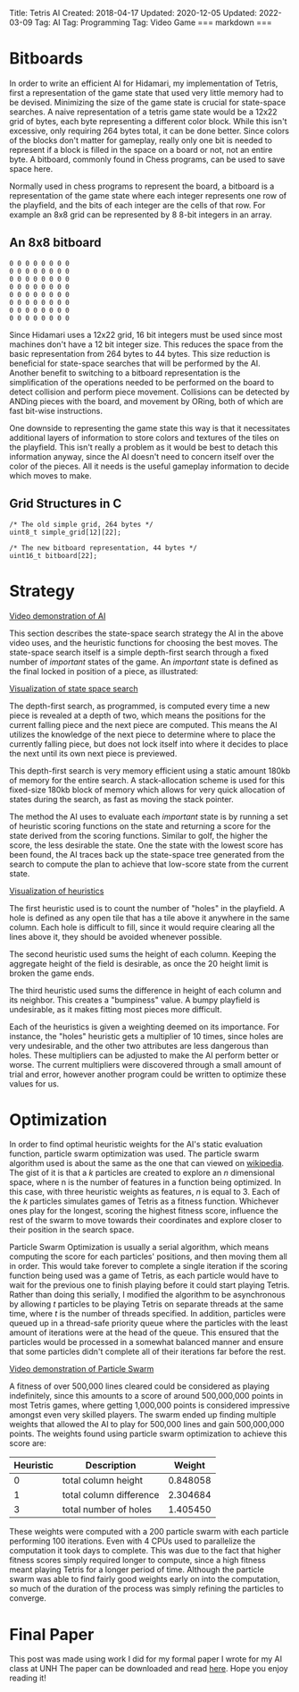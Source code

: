Title: Tetris AI
Created: 2018-04-17
Updated: 2020-12-05
Updated: 2022-03-09
Tag: AI
Tag: Programming
Tag: Video Game
=== markdown ===
# Bitboards

In order to write an efficient AI for Hidamari, my implementation of Tetris,
first a representation of the game state that used very little memory had to be
devised. Minimizing the size of the game state is crucial for state-space
searches. A naive representation of a tetris game state would be a 12x22 grid
of bytes, each byte representing a different color block. While this isn't
excessive, only requiring 264 bytes total, it can be done better. Since colors
of the blocks don't matter for gameplay, really only one bit is needed to
represent if a block is filled in the space on a board or not, not an entire
byte. A bitboard, commonly found in Chess programs, can be used to save space
here.

Normally used in chess programs to represent the board, a bitboard is a
representation of the game state where each integer represents one row of the
playfield, and the bits of each integer are the cells of that row. For example an
8x8 grid can be represented by 8 8-bit integers in an array.

## An 8x8 bitboard #

```
0 0 0 0 0 0 0 0
0 0 0 0 0 0 0 0
0 0 0 0 0 0 0 0
0 0 0 0 0 0 0 0
0 0 0 0 0 0 0 0
0 0 0 0 0 0 0 0
0 0 0 0 0 0 0 0
0 0 0 0 0 0 0 0 
```

Since Hidamari uses a 12x22 grid, 16 bit integers must be used since most
machines don't have a 12 bit integer size. This reduces the space from the
basic representation from 264 bytes to 44 bytes. This size reduction is
beneficial for state-space searches that will be performed by the AI. Another
benefit to switching to a bitboard representation is the simplification of the
operations needed to be performed on the board to detect collision and perform
piece movement. Collisions can be detected by ANDing pieces with the board, and
movement by ORing, both of which are fast bit-wise instructions.

One downside to representing the game state this way is that it necessitates
additional layers of information to store colors and textures of the tiles on
the playfield. This isn't really a problem as it would be best to detach this
information anyway, since the AI doesn't need to concern itself over the color
of the pieces. All it needs is the useful gameplay information to decide which
moves to make.

## Grid Structures in C #

```
/* The old simple grid, 264 bytes */
uint8_t simple_grid[12][22];

/* The new bitboard representation, 44 bytes */
uint16_t bitboard[22];
```

# Strategy #

[Video demonstration of AI](/.static/tetris/ai-demo.webm)

This section describes the state-space search strategy the AI in the above
video uses, and the heuristic functions for choosing the best moves. The
state-space search itself is a simple depth-first search through a fixed number
of _important_ states of the game. An _important_ state is defined as the final
locked in position of a piece, as illustrated:

[Visualization of state space search](/.static/tetris/state-space-search.png)

The depth-first search, as programmed, is computed every time a new piece is 
revealed at a depth of two, which means the positions for the current falling
piece and the next piece are computed. This means the AI utilizes the knowledge
of the next piece to determine where to place the currently falling piece, but
does not lock itself into where it decides to place the next until its own next
piece is previewed.

This depth-first search is very memory efficient using a static amount 180kb
of memory for the entire search. A stack-allocation scheme is used for this
fixed-size 180kb block of memory which allows for very quick allocation of 
states during the search, as fast as moving the stack pointer.

The method the AI uses to evaluate each _important_ state is by running a set
of heuristic scoring functions on the state and returning a score for the state
derived from the scoring functions. Similar to golf, the higher the score, the
less desirable the state. One the state with the lowest score has been found,
the AI traces back up the state-space tree generated from the search to compute
the plan to achieve that low-score state from the current state.

[Visualization of heuristics](/.static/tetris/heuristics.png)

The first heuristic used is to count the number of "holes" in the playfield. A 
hole is defined as any open tile that has a tile above it anywhere in the same 
column. Each hole is difficult to fill, since it would require clearing all the 
lines above it, they should be avoided whenever possible.

The second heuristic used sums the height of each column. Keeping the aggregate 
height of the field is desirable, as once the 20 height limit is broken the game 
ends.

The third heuristic used sums the difference in height of each column and its 
neighbor. This creates a "bumpiness" value. A bumpy playfield is undesirable, as 
it makes fitting most pieces more difficult.

Each of the heuristics is given a weighting deemed on its importance. For
instance, the "holes" heuristic gets a multiplier of 10 times, since holes are
very undesirable, and the other two attributes are less dangerous than holes.
These multipliers can be adjusted to make the AI perform better or worse. The
current multipliers were discovered through a small amount of trial and error,
however another program could be written to optimize these values for us.

# Optimization #

In order to find optimal heuristic weights for the AI's static evaluation
function, particle swarm optimization was used. The particle swarm algorithm
used is about the same as the one that can viewed on [wikipedia](https://en.wikipedia.org/wiki/Particle_swarm_optimization).
The gist of it is that a _k_ particles are created to explore an _n_
dimensional space, where n is the number of features in a function being
optimized. In this case, with three heuristic weights as features, _n_ is equal
to 3. Each of the _k_ particles simulates games of Tetris as a fitness
function. Whichever ones play for the longest, scoring the highest fitness
score, influence the rest of the swarm to move towards their coordinates and
explore closer to their position in the search space.

Particle Swarm Optimization is usually a serial algorithm, which means computing
the score for each particles' positions, and then moving them all in order. This 
would take forever to complete a single iteration if the scoring function being
used was a game of Tetris, as each particle would have to wait for the previous
one to finish playing before it could start playing Tetris. Rather than doing 
this serially, I modified the algorithm to be asynchronous by allowing _t_ 
particles to be playing Tetris on separate threads at the same time, where _t_
is the number of threads specified. In addition, particles were queued up in
a thread-safe priority queue where the particles with the least amount of 
iterations were at the head of the queue. This ensured that the particles would
be processed in a somewhat balanced manner and ensure that some particles didn't
complete all of their iterations far before the rest.

[Video demonstration of Particle Swarm](.static/tetris/particle-swarm-visualization-demo.webm)

A fitness of over 500,000 lines cleared could be considered as playing 
indefinitely, since this amounts to a score of around 500,000,000 points in most 
Tetris games, where getting 1,000,000 points is considered impressive amongst 
even very skilled players. The swarm ended up finding multiple weights that 
allowed the AI to play for 500,000 lines and gain 500,000,000 points. The 
weights found using particle swarm optimization to achieve this score are:

| Heuristic | Description             | Weight   |
|-----------|-------------------------|----------|
| 0         | total column height     | 0.848058 |
| 1         | total column difference | 2.304684 |
| 3         | total number of holes   | 1.405450 |

These weights were computed with a 200 particle swarm with each particle 
performing 100 iterations. Even with 4 CPUs used to parallelize the 
computation it took days to complete. This was due to the fact that higher 
fitness scores simply required longer to compute, since a high fitness meant 
playing Tetris for a longer period of time. Although the particle swarm was 
able to find fairly good weights early on into the computation, so much of the 
duration of the process was simply refining the particles to converge.

# Final Paper #

This post was made using work I did for my formal paper I wrote for my AI class at UNH
The paper can be downloaded and read [here](.static/tetris/paper.pdf). Hope you enjoy reading it!
